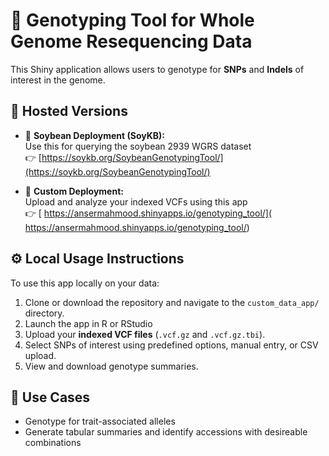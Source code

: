 # 🧬 Genotyping Tool for Whole Genome Resequencing Data

This Shiny application allows users to genotype for **SNPs** and **Indels** of interest in the genome.


## 🌾 Hosted Versions

- 🔗 **Soybean Deployment (SoyKB):**  
  Use this for querying the soybean 2939 WGRS dataset  
  👉 [https://soykb.org/SoybeanGenotypingTool/](https://soykb.org/SoybeanGenotypingTool/)

- 🔧 **Custom Deployment:**  
  Upload and analyze your indexed VCFs using this app  
  👉 [ https://ansermahmood.shinyapps.io/genotyping_tool/]( https://ansermahmood.shinyapps.io/genotyping_tool/)



## ⚙️ **Local Usage Instructions**

To use this app locally on your data:

1. Clone or download the repository and navigate to the `custom_data_app/` directory.
2. Launch the app in R or RStudio
3. Upload your **indexed VCF files** (`.vcf.gz` and `.vcf.gz.tbi`).
4. Select SNPs of interest using predefined options, manual entry, or CSV upload.
5. View and download genotype summaries.


## 🧬 Use Cases

- Genotype for trait-associated alleles
- Generate tabular summaries and identify accessions with desireable combinations
